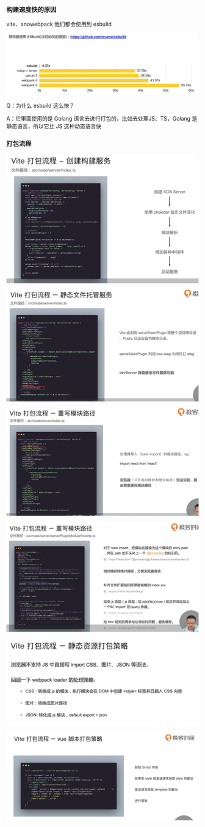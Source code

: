### 构建速度快的原因

vite、snowebpack 他们都会使用到 esbuild

![esbuild](../../_media/esbuild.jpg)

Q：为什么 esbuild 这么快？

A：它里面使用的是 Golang 语言去进行打包的，比如去处理JS、TS，Golang 是静态语言，所以它比 JS 这种动态语言快  


### 打包流程

![dabaoliucheng](../../_media/dabaoliucheng.jpg)


![tuoguan](../../_media/tuoguan.jpg)


![chongxie](../../_media/chongxie.jpg)


![chongxie1](../../_media/chongxie1.jpg)


![dabaocelue](../../_media/dabaocelue.jpg)

![vue](../../_media/vue.jpg)
